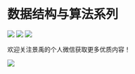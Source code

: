 # 数据结构与算法系列

 [![](https://img.shields.io/badge/作者-@景禹-000000.svg?style=flat-square&logo=GitHub)](https://github.com/zjming/DataStructure-Algorithm) [![](https://img.shields.io/badge/%E7%9F%A5%E4%B9%8E-@景禹-000000.svg?style=flat-square&logo=Zhihu)](https://www.zhihu.com/question/345369507/answer/1243532040) [![](https://img.shields.io/badge/公众号-@景禹-000000.svg?style=flat-square&logo=WeChat)](https://mmbiz.qpic.cn/mmbiz_jpg/rSmDLkNsngTeZWFG6tbiaFzEn8WPvF7Fankib5tFlYaNF2yVcrSqNDBCkXWGTc8LpQRFxDDOvzQMJYzhXX1nsEbg/640?wx_fmt=jpeg&tp=webp&wxfrom=5&wx_lazy=1&wx_co=1)

欢迎关注景禹的个人微信获取更多优质内容！



![](https://mmbiz.qpic.cn/mmbiz_jpg/rSmDLkNsngTeZWFG6tbiaFzEn8WPvF7Fankib5tFlYaNF2yVcrSqNDBCkXWGTc8LpQRFxDDOvzQMJYzhXX1nsEbg/640?wx_fmt=jpeg&tp=webp&wxfrom=5&wx_lazy=1&wx_co=1)

